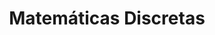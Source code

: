 ---
layout: ../../../layouts/Course.astro
title: Matemáticas Discretas
sections:
    - title: Pruebas años anteriores
      subtitle: Las pruebas escritas con
                soluciones, así como los enunciados de las tareas, la mayoria con solucion.
      layout: menu
      data:
        - title: 2023-2
          data:
            - title: I1
              link: https://lablicd.sytes.net/pdf/public/IIC1253/2023_2/I1.pdf
              black: true
            - title: I2
              link: https://lablicd.sytes.net/pdf/public/IIC1253/2023_2/I2.pdf
              black: true
            - title: E1
              link: https://lablicd.sytes.net/pdf/public/IIC1253/2023_2/E1.pdf
              black: true
    - title: Tareas años anteriores.
      layout: menu
      data:
        - title: 2023-2
          data:
            - title: T1
              link: https://lablicd.sytes.net/pdf/public/IIC1253/2023_2/T1.pdf
              black: true
            - title: T2
              link: https://lablicd.sytes.net/pdf/public/IIC1253/2023_2/T2.pdf
              black: true
            - title: T3
              link: https://lablicd.sytes.net/pdf/public/IIC1253/2023_2/T3.pdf
              black: true
            - title: T4
              link: https://lablicd.sytes.net/pdf/public/IIC1253/2023_2/T4.pdf
              black: true
            - title: T5
              link: https://lablicd.sytes.net/pdf/public/IIC1253/2023_2/T5.pdf
              black: true
            - title: T6
              link: https://lablicd.sytes.net/pdf/public/IIC1253/2023_2/T6.pdf
              black: true
    - title: Material Util
      layout: list
      data:
        - title: Libro del curso
          link: https://notesack.files.wordpress.com/2017/07/ebooksclub-org__discrete_mathematics_with_applications.pdf
---